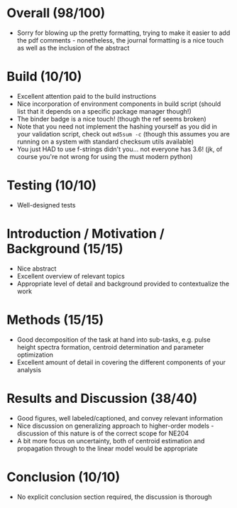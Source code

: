 # Overall (98/100)
 - Sorry for blowing up the pretty formatting, trying to make it easier to
   add the pdf comments - nonetheless, the journal formatting is a nice touch
   as well as the inclusion of the abstract

# Build (10/10)
 - Excellent attention paid to the build instructions
 - Nice incorporation of environment components in build script (should list
   that it depends on a specific package manager though!)
 - The binder badge is a nice touch! (though the ref seems broken)
 - Note that you need not implement the hashing yourself as you did in 
   your validation script, check out `md5sum -c` (though this assumes you are
   running on a system with standard checksum utils available)
 - You just HAD to use f-strings didn't you... not everyone has 3.6! (jk, of
   course you're not wrong for using the must modern python)

# Testing (10/10)
 - Well-designed tests

# Introduction / Motivation / Background (15/15)
 - Nice abstract
 - Excellent overview of relevant topics
 - Appropriate level of detail and background provided to contextualize the
   work

# Methods (15/15)
 - Good decomposition of the task at hand into sub-tasks, e.g. pulse height
   spectra formation, centroid determination and parameter optimization
 - Excellent amount of detail in covering the different components of your
   analysis

# Results and Discussion (38/40)
 - Good figures, well labeled/captioned, and convey relevant information
 - Nice discussion on generalizing approach to higher-order models - discussion
   of this nature is of the correct scope for NE204
 - A bit more focus on uncertainty, both of centroid estimation and propagation
   through to the linear model would be appropriate

# Conclusion (10/10)
 - No explicit conclusion section required, the discussion is thorough
